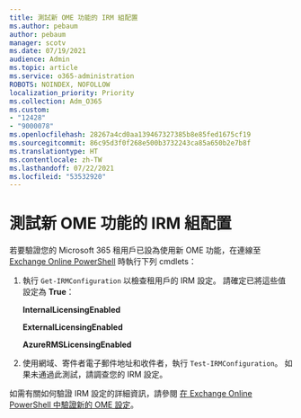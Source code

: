 ```yaml
---
title: 測試新 OME 功能的 IRM 組配置
ms.author: pebaum
author: pebaum
manager: scotv
ms.date: 07/19/2021
audience: Admin
ms.topic: article
ms.service: o365-administration
ROBOTS: NOINDEX, NOFOLLOW
localization_priority: Priority
ms.collection: Adm_O365
ms.custom:
- "12428"
- "9000078"
ms.openlocfilehash: 28267a4cd0aa139467327385b8e85fed1675cf19
ms.sourcegitcommit: 86c95d3f0f268e500b3732243ca85a650b2e7b8f
ms.translationtype: HT
ms.contentlocale: zh-TW
ms.lasthandoff: 07/22/2021
ms.locfileid: "53532920"
---
```

# <a name="test-irm-configuration-for-new-ome-capabilities"></a>測試新 OME 功能的 IRM 組配置

若要驗證您的 Microsoft 365 租用戶已設為使用新 OME 功能，在連線至 [Exchange Online PowerShell](/powershell/exchange/exchange-online-powershell) 時執行下列 cmdlets：


1. 執行 `Get-IRMConfiguration` 以檢查租用戶的 IRM 設定。 請確定已將這些值設定為 **True**：
    
    **InternalLicensingEnabled**
    
    **ExternalLicensingEnabled**
    
    **AzureRMSLicensingEnabled**

2. 使用網域、寄件者電子郵件地址和收件者，執行 `Test-IRMConfiguration`。 如果未通過此測試，請調查您的 IRM 設定。

如需有關如何驗證 IRM 設定的詳細資訊，請參閱 [在 Exchange Online PowerShell 中驗證新的 OME 設定](/microsoft-365/compliance/set-up-new-message-encryption-capabilities#verify-new-ome-configuration-in-exchange-online-powershell)。
